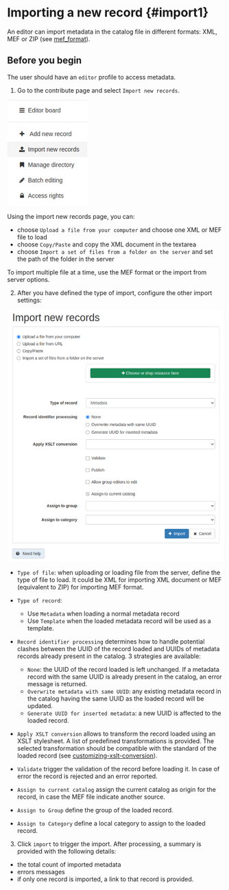 # Importing a new record {#import1}

An editor can import metadata in the catalog file in different formats: XML, MEF or ZIP (see [mef_format](mef_format.md)).

## Before you begin

The user should have an `editor` profile to access metadata.

1.  Go to the contribute page and select `Import new records`.

![](img/import-record-button.png)

Using the import new records page, you can:

-   choose `Upload a file from your computer` and choose one XML or MEF file to load
-   choose `Copy/Paste` and copy the XML document in the textarea
-   choose `Import a set of files from a folder on the server` and set the path of the folder in the server

To import multiple file at a time, use the MEF format or the import from server options.

2.  After you have defined the type of import, configure the other import settings:

![](img/import-form.png)

-   `Type of file`: when uploading or loading file from the server, define the type of file to load. It could be XML for importing XML document or MEF (equivalent to ZIP) for importing MEF format.
-   `Type of record`:

    -   Use `Metadata` when loading a normal metadata record
    -   Use `Template` when the loaded metadata record will be used as a template.

-   `Record identifier processing` determines how to handle potential clashes between the UUID of the record loaded and UUIDs of metadata records already present in the catalog. 3 strategies are available:

    -   `None`: the UUID of the record loaded is left unchanged. If a metadata record with the same UUID is already present in the catalog, an error message is returned.
    -   `Overwrite metadata with same UUID`: any existing metadata record in the catalog having the same UUID as the loaded record will be updated.
    -   `Generate UUID for inserted metadata`: a new UUID is affected to the loaded record.

-   `Apply XSLT conversion` allows to transform the record loaded using an XSLT stylesheet. A list of predefined transformations is provided. The selected transformation should be compatible with the standard of the loaded record (see [customizing-xslt-conversion](customizing-xslt-conversion.md)).
-   `Validate` trigger the validation of the record before loading it. In case of error the record is rejected and an error reported.
-   `Assign to current catalog` assign the current catalog as origin for the record, in case the MEF file indicate another source.
-   `Assign to Group` define the group of the loaded record.
-   `Assign to Category` define a local category to assign to the loaded record.

3. Click `import` to trigger the import. After processing, a summary is provided with the following details:

-   the total count of imported metadata
-   errors messages
-   if only one record is imported, a link to that record is provided.
